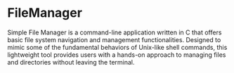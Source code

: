 # FileManager
Simple File Manager is a command-line application written in C that offers basic file system navigation and management functionalities. Designed to mimic some of the fundamental behaviors of Unix-like shell commands, this lightweight tool provides users with a hands-on approach to managing files and directories without leaving the terminal.
